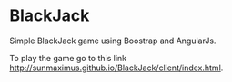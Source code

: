 # BlackJack

Simple BlackJack game using Boostrap and AngularJs.

To play the game go to this link http://sunmaximus.github.io/BlackJack/client/index.html.
